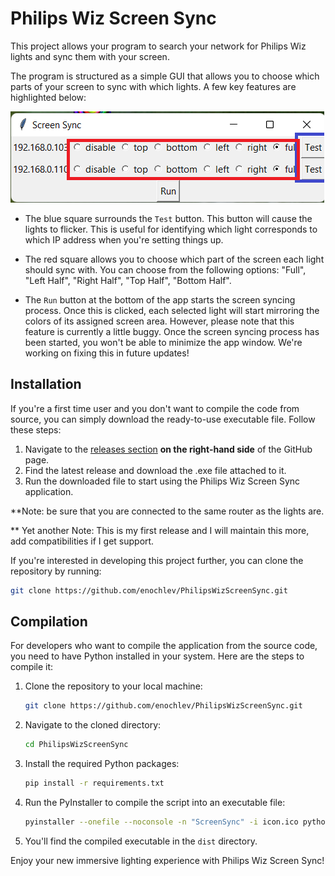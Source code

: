 # Philips Wiz Screen Sync
This project allows your program to search your network for Philips Wiz lights and sync them with your screen.

The program is structured as a simple GUI that allows you to choose which parts of your screen to sync with which lights. A few key features are highlighted below:

![App screenshot](screenshot.png)

- The blue square surrounds the `Test` button. This button will cause the lights to flicker. This is useful for identifying which light corresponds to which IP address when you're setting things up. 

- The red square allows you to choose which part of the screen each light should sync with. You can choose from the following options: "Full", "Left Half", "Right Half", "Top Half", "Bottom Half". 

- The `Run` button at the bottom of the app starts the screen syncing process. Once this is clicked, each selected light will start mirroring the colors of its assigned screen area. However, please note that this feature is currently a little buggy. Once the screen syncing process has been started, you won't be able to minimize the app window. We're working on fixing this in future updates!

## Installation

If you're a first time user and you don't want to compile the code from source, you can simply download the ready-to-use executable file. Follow these steps:

1. Navigate to the [releases section](https://github.com/enochlev/PhilipsWizScreenSync/releases) **on the right-hand side** of the GitHub page.
2. Find the latest release and download the .exe file attached to it.
3. Run the downloaded file to start using the Philips Wiz Screen Sync application.

**Note: be sure that you are connected to the same router as the lights are.

** Yet another Note: This is my first release and I will maintain this more, add compatibilities if I get support.


If you're interested in developing this project further, you can clone the repository by running:

```bash
git clone https://github.com/enochlev/PhilipsWizScreenSync.git
```

## Compilation

For developers who want to compile the application from the source code, you need to have Python installed in your system. Here are the steps to compile it:

1. Clone the repository to your local machine:

   ```bash
   git clone https://github.com/enochlev/PhilipsWizScreenSync.git
   ```
2. Navigate to the cloned directory:

   ```bash
   cd PhilipsWizScreenSync
   ```
3. Install the required Python packages:

   ```bash
   pip install -r requirements.txt
   ```
4. Run the PyInstaller to compile the script into an executable file:

   ```bash
   pyinstaller --onefile --noconsole -n "ScreenSync" -i icon.ico pythonLights.py
   ```
5. You'll find the compiled executable in the `dist` directory. 

Enjoy your new immersive lighting experience with Philips Wiz Screen Sync!
